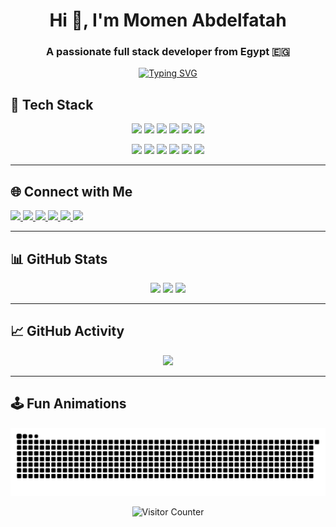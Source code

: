 <h1 align="center">Hi 👋, I'm Momen Abdelfatah</h1>
<h3 align="center">A passionate full stack developer from Egypt 🇪🇬</h3>

<p align="center">
  <a href="https://github.com/momenmabdelfatah" target="_blank">
    <img
      src="https://readme-typing-svg.herokuapp.com?font=Fira+Code&size=22&duration=3000&pause=1000&color=00F75F&center=true&vCenter=true&width=500&lines=Full+Stack+Developer;React.js+Specialist;Node.js+Enthusiast;Open+Source+Lover;Freelancer+Programmer"
      alt="Typing SVG" />
  </a>
</p>

## 🧰 Tech Stack

<p align="center">
  <img src="https://techstack-generator.vercel.app/csharp-icon.svg" width="60" />
  <img src="https://techstack-generator.vercel.app/cpp-icon.svg" width="60" />
  <img src="https://techstack-generator.vercel.app/js-icon.svg" width="60" />
  <img src="https://techstack-generator.vercel.app/ts-icon.svg" width="60" />
  <img src="https://techstack-generator.vercel.app/rescript-icon.svg" width="60">
  <img src="https://techstack-generator.vercel.app/react-icon.svg" width="60" />
</p>
<p align="center">
  <img src="https://techstack-generator.vercel.app/python-icon.svg" width="60" />
  <img src="https://techstack-generator.vercel.app/github-icon.svg" width="60" />
  <img src="https://techstack-generator.vercel.app/mysql-icon.svg" width="60" />
  <img src="https://techstack-generator.vercel.app/java-icon.svg" width="60" />
  <img src="https://techstack-generator.vercel.app/docker-icon.svg" width="60" />
  <img src="https://techstack-generator.vercel.app/raspberrypi-icon.svg" width="60" />
</p>

---

## 🌐 Connect with Me

<p align="left">
  <a href="https://discord.com/users/.beka" target="_blank">
    <img src="https://img.shields.io/badge/Discord-7289DA?style=for-the-badge&logo=discord&logoColor=white" />
  </a>
  <a href="https://www.facebook.com/momen" target="_blank">
    <img src="https://img.shields.io/badge/Facebook-1877F2?style=for-the-badge&logo=facebook&logoColor=white" />
  </a>
  <a href="https://www.github.com/momenmabdelfatah" target="_blank">
    <img src="https://img.shields.io/badge/GitHub-171515?style=for-the-badge&logo=github&logoColor=white" />
  </a>
  <a href="http://www.instagram.com/momen" target="_blank">
    <img src="https://img.shields.io/badge/Instagram-E4405F?style=for-the-badge&logo=instagram&logoColor=white" />
  </a>
  <a href="https://www.stackoverflow.com/users/momen" target="_blank">
    <img src="https://img.shields.io/badge/StackOverflow-FE7A16?style=for-the-badge&logo=stackoverflow&logoColor=white" />
  </a>
  <a href="https://www.x.com/mo2abdelfatah" target="_blank">
    <img src="https://img.shields.io/badge/X-000000?style=for-the-badge&logo=twitter&logoColor=white" />
  </a>
</p>

---

## 📊 GitHub Stats

<p align="center">
  <img src="https://github-readme-stats.vercel.app/api?username=momenmabdelfatah&show_icons=true&theme=dracula&hide_border=true" height="150" />
  <img src="https://streak-stats.demolab.com?user=momenmabdelfatah&theme=dracula&hide_border=true" height="150" />
  <img src="https://github-profile-trophy.vercel.app/?username=momenmabdelfatah&theme=dracula&row=1&column=6&no-bg=true&no-frame=true" height="150" />
</p>

---

## 📈 GitHub Activity

<p align="center">
  <img src="https://github-readme-activity-graph.vercel.app/graph?username=momenmabdelfatah&theme=react-dark&area=true&hide_border=true" height="300" />
</p>

---

## 🕹️ Fun Animations

<p align="center">
  <img src="https://github.com/7oSkaaa/7oSkaaa/blob/output/github-contribution-grid-snake.svg" alt="Snake animation" />
</p>

<p align="center">
  <img src="https://profile-counter.glitch.me/momenmabdelfatah/count.svg?" alt="Visitor Counter" />
</p>
